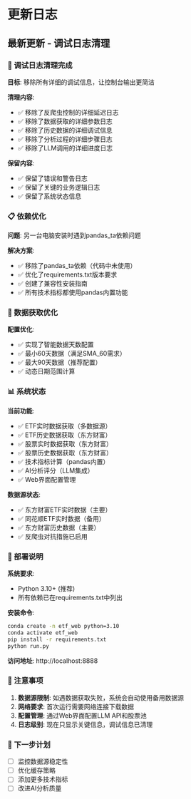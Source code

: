# 更新日志

## 最新更新 - 调试日志清理

### 🧹 调试日志清理完成

**目标**: 移除所有详细的调试信息，让控制台输出更简洁

**清理内容**:
- ✅ 移除了反爬虫控制的详细延迟日志
- ✅ 移除了数据获取的详细参数日志  
- ✅ 移除了历史数据的详细调试信息
- ✅ 移除了分析过程的详细步骤日志
- ✅ 移除了LLM调用的详细进度日志

**保留内容**:
- ✅ 保留了错误和警告日志
- ✅ 保留了关键的业务逻辑日志
- ✅ 保留了系统状态信息

### 📋 依赖优化

**问题**: 另一台电脑安装时遇到pandas_ta依赖问题

**解决方案**:
- ✅ 移除了pandas_ta依赖（代码中未使用）
- ✅ 优化了requirements.txt版本要求
- ✅ 创建了兼容性安装指南
- ✅ 所有技术指标都使用pandas内置功能

### 🔧 数据获取优化

**配置优化**:
- ✅ 实现了智能数据天数配置
- ✅ 最小60天数据（满足SMA_60需求）
- ✅ 最大90天数据（推荐配置）
- ✅ 动态日期范围计算

### 📊 系统状态

**当前功能**:
- ✅ ETF实时数据获取（多数据源）
- ✅ ETF历史数据获取（东方财富）
- ✅ 股票实时数据获取（东方财富）
- ✅ 股票历史数据获取（东方财富）
- ✅ 技术指标计算（pandas内置）
- ✅ AI分析评分（LLM集成）
- ✅ Web界面配置管理

**数据源状态**:
- ✅ 东方财富ETF实时数据（主要）
- ✅ 同花顺ETF实时数据（备用）
- ✅ 东方财富历史数据（主要）
- ✅ 反爬虫对抗措施已启用

### 🚀 部署说明

**系统要求**:
- Python 3.10+ (推荐)
- 所有依赖已在requirements.txt中列出

**安装命令**:
```bash
conda create -n etf_web python=3.10
conda activate etf_web
pip install -r requirements.txt
python run.py
```

**访问地址**: http://localhost:8888

### 📝 注意事项

1. **数据源限制**: 如遇数据获取失败，系统会自动使用备用数据源
2. **网络要求**: 首次运行需要网络连接下载数据
3. **配置管理**: 通过Web界面配置LLM API和股票池
4. **日志级别**: 现在只显示关键信息，调试信息已清理

### 🎯 下一步计划

- [ ] 监控数据源稳定性
- [ ] 优化缓存策略
- [ ] 添加更多技术指标
- [ ] 改进AI分析质量
